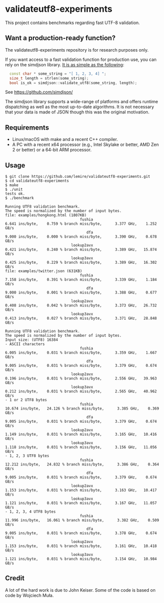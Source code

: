 # validateutf8-experiments

This project contains benchmarks regarding fast UTF-8 validation. 


## Want a production-ready function?

The validateutf8-experiments repository is for research purposes only.

If you want access to a fast validation function for production use, you can rely on the simdjson library. [It is as simple as the following](https://github.com/simdjson/simdjson/blob/master/doc/basics.md#utf-8-validation-alone):

```C++
  const char * some_string = "[ 1, 2, 3, 4] ";
  size_t length = strlen(some_string);
  bool is_ok = simdjson::validate_utf8(some_string, length);
```

See https://github.com/simdjson/


The simdjson library supports a wide-range of platforms and offers runtime dispatching as well as the most up-to-date algorithms. It is not necessary that your data is made of JSON though this was the original motivation.

## Requirements

- Linux/macOS with make and a recent C++ compiler.
- A PC with a recent x64 processor (e.g., Intel Skylake or better, AMD Zen 2 or better) or a 64-bit ARM processor.

## Usage

```
$ git clone https://github.com/lemire/validateutf8-experiments.git
$ cd validateutf8-experiments
$ make
$ ./unit
tests ok.
$ ./benchmark

Running UTF8 validation benchmark.
The speed is normalized by the number of input bytes.
file: examples/hongkong.html (1807KB)
                                  fushia                                   6.641 ins/byte,    0.759 % branch miss/byte,      3.377 GHz,    1.252 GB/s
                                     dfa                                   9.000 ins/byte,    0.000 % branch miss/byte,      3.390 GHz,    0.678 GB/s
                              lookup2avx                                   0.421 ins/byte,    0.240 % branch miss/byte,      3.389 GHz,   15.874 GB/s
                              lookup3avx                                   0.425 ins/byte,    0.229 % branch miss/byte,      3.389 GHz,   16.302 GB/s
file: examples/twitter.json (631KB)
                                  fushia                                   7.158 ins/byte,    0.391 % branch miss/byte,      3.339 GHz,    1.184 GB/s
                                     dfa                                   9.000 ins/byte,    0.001 % branch miss/byte,      3.388 GHz,    0.677 GB/s
                              lookup2avx                                   0.408 ins/byte,    0.042 % branch miss/byte,      3.373 GHz,   26.732 GB/s
                              lookup3avx                                   0.413 ins/byte,    0.027 % branch miss/byte,      3.371 GHz,   28.848 GB/s

Running UTF8 validation benchmark.
The speed is normalized by the number of input bytes.
Input size: (UTF8) 16384
- ASCII characters
                                  fushia                                   6.005 ins/byte,    0.031 % branch miss/byte,      3.359 GHz,    1.667 GB/s
                                     dfa                                   9.005 ins/byte,    0.031 % branch miss/byte,      3.379 GHz,    0.674 GB/s
                              lookup2avx                                   0.196 ins/byte,    0.031 % branch miss/byte,      2.556 GHz,   39.963 GB/s
                              lookup3avx                                   0.212 ins/byte,    0.031 % branch miss/byte,      2.565 GHz,   40.962 GB/s
- 1 or 2 UTF8 bytes
                                  fushia                                  10.674 ins/byte,   24.126 % branch miss/byte,      3.385 GHz,    0.369 GB/s
                                     dfa                                   9.005 ins/byte,    0.031 % branch miss/byte,      3.379 GHz,    0.674 GB/s
                              lookup2avx                                   1.149 ins/byte,    0.031 % branch miss/byte,      3.165 GHz,   10.416 GB/s
                              lookup3avx                                   1.118 ins/byte,    0.031 % branch miss/byte,      3.156 GHz,   11.056 GB/s
- 1, 2, 3 UTF8 bytes
                                  fushia                                  12.212 ins/byte,   24.832 % branch miss/byte,      3.386 GHz,    0.364 GB/s
                                     dfa                                   9.005 ins/byte,    0.031 % branch miss/byte,      3.379 GHz,    0.674 GB/s
                              lookup2avx                                   1.153 ins/byte,    0.031 % branch miss/byte,      3.163 GHz,   10.417 GB/s
                              lookup3avx                                   1.121 ins/byte,    0.031 % branch miss/byte,      3.167 GHz,   11.057 GB/s
- 1, 2, 3, 4 UTF8 bytes
                                  fushia                                  11.996 ins/byte,   16.061 % branch miss/byte,      3.382 GHz,    0.509 GB/s
                                     dfa                                   9.005 ins/byte,    0.031 % branch miss/byte,      3.378 GHz,    0.674 GB/s
                              lookup2avx                                   1.153 ins/byte,    0.031 % branch miss/byte,      3.161 GHz,   10.418 GB/s
                              lookup3avx                                   1.121 ins/byte,    0.031 % branch miss/byte,      3.154 GHz,   10.984 GB/s

```





## Credit

A lot of the hard work is due to John Keiser. Some of the code is based on code by Wojciech Muła.
